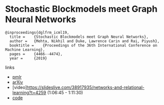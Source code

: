 # Stochastic Blockmodels meet Graph Neural Networks

```
@inproceedings{dglfrm_icml19,
  title = 	 {Stochastic Blockmodels meet Graph Neural Networks},
  author = 	 {Mehta, Nikhil and Duke, Lawrence Carin and Rai, Piyush},
  booktitle = 	 {Proceedings of the 36th International Conference on Machine Learning},
  pages = 	 {4466--4474},
  year = 	 {2019}
```

links
- [pmlr](http://proceedings.mlr.press/v97/mehta19a.html)
- [arXiv](https://arxiv.org/abs/1905.05738)
- [video]https://slideslive.com/38917935/networks-and-relational-learning?t=4259 (1:06:45 - 1:11:30)
- [code](https://github.com/nikhil-dce/SBM-meet-GNN)
